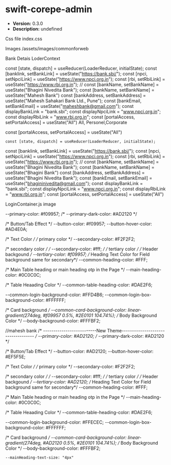 # swift-corepe-admin

- **Version:** 0.3.0
- **Description:** undefined

<!-- Common File -->
Css file
index.css

Images
/assets/images/commonforweb

Bank Detais
LoderContext

<!-- Mahesh Bank -->

  const [state, dispatch] = useReducer(LoaderReducer, initialState);
  const [banklink, setBankLink] = useState("https://bank.sbi/");
  const [npci, setNpciLink] = useState("https://www.npci.org.in");
  const [rbi, setRbiLink] = useState("https://www.rbi.org.in");
  // const [bankName, setBankName] = useState("Bhagini Nivedita Bank");
  const [bankName, setBankName] = useState("Mahesh  Bank")
  const [bankAddress, setBankAddress] = useState("Mahesh Sahakari Bank Ltd., Pune");
  const [bankEmail, setBankEmail] = useState("maheshbank@gmail.com");
  const displayBankLink = "bank.sbi";
  const displayNpciLink = "www.npci.org.in";
  const displayRbiLink = "www.rbi.org.in";
  const [portalAccess, setPortalAccess] = useState("All") 
  All, Personel,Corporate

  const [portalAccess, setPortalAccess] = useState("All")


<!-- Bhagini -->
    const [state, dispatch] = useReducer(LoaderReducer, initialState);
  const [banklink, setBankLink] = useState("https://bank.sbi/");
  const [npci, setNpciLink] = useState("https://www.npci.org.in");
  const [rbi, setRbiLink] = useState("https://www.rbi.org.in");
  // const [bankName, setBankName] = useState("Bhagini Nivedita Bank");
  const [bankName, setBankName] = useState("Bhagini  Bank")
  const [bankAddress, setBankAddress] = useState("Bhagini Nivedita Bank");
  const [bankEmail, setBankEmail] = useState("bhagininivedita@gmail.com");
  const displayBankLink = "bank.sbi";
  const displayNpciLink = "www.npci.org.in";
  const displayRbiLink = "www.rbi.org.in";
  const [portalAccess, setPortalAccess] = useState("All")


  LoginContainer.js 
  image



  --primary-color: #f09957;
  /* --primary-dark-color: #AD2120 */

  /* Button/Tab  Effect */
  --button-color: #f09957;
  --button-hover-color: #AD4E0A;

  /* Text Color */
  /* primary color */
  --secondary-color: #F2F2F2;


  /* secondary color */
  /* --secondary-color: #fff; */
   /* tertiary color */
   /* Header backgound */
   --tertiary-color: #f09957;
    /* Heading Text Color for Field background  same for secondary*/
  --common-heading-color: #FFF;


  /* Main Table heading or main heading otp in the Page */
  --main-heading-color: #0C0C0C;

  /* Table Heaading Color */
  --common-table-heading-color: #DAE2F6;

  --common-login-background-color: #FFD4B6;
  --common-login-box-background-color: #FFFFFF;

  /* Card background */
  --common-card-background-color: linear-gradient(274deg, #f09957 0.5%, #2E0101 104.74%);
    /* Body Background Color */
    --body-background-color: #FFFBF2;




//mahesh bank
 /* --------------------------New Theme----------------------------------- */
  --primary-color: #AD2120;
  /* --primary-dark-color: #AD2120 */

  /* Button/Tab  Effect */
  --button-color: #AD2120;
  --button-hover-color: #EF5F5E;

  /* Text Color */
  /* primary color */
  --secondary-color: #F2F2F2;


  /* secondary color */
  /* --secondary-color: #fff; */
   /* tertiary color */
   /* Header backgound */
   --tertiary-color: #AD2120;
    /* Heading Text Color for Field background  same for secondary*/
  --common-heading-color: #FFF;


  /* Main Table heading or main heading otp in the Page */
  --main-heading-color: #0C0C0C;

  /* Table Heaading Color */
  --common-table-heading-color: #DAE2F6;

  --common-login-background-color: #FFECEC;
  --common-login-box-background-color: #FFFFFF;

  /* Card background */
  --common-card-background-color: linear-gradient(274deg, #AD2120 0.5%, #2E0101 104.74%);
    /* Body Background Color */
    --body-background-color: #FFFBF2;


    --mainHeading-text-size: "4px"